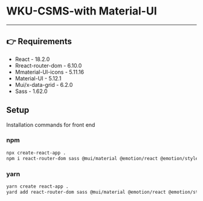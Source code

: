 # WKU-CSMS-with Material-UI

---

## 👉 Requirements

- React - 18.2.0
- Rreact-router-dom - 6.10.0
- Mmaterial-UI-icons - 5.11.16
- Material-UI - 5.12.1
- Mui/x-data-grid - 6.2.0
- Sass - 1.62.0

## Setup

Installation commands for front end

### npm

```sh
npx create-react-app .
npm i react-router-dom sass @mui/material @emotion/react @emotion/styled @mui/icons-material @mui/x-data-grid
```

### yarn

```sh
yarn create react-app .
yard add react-router-dom sass @mui/material @emotion/react @emotion/styled @mui/icons-material @mui/x-data-grid
```
